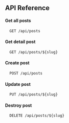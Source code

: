 
## API Reference

#### Get all posts

```http
  GET /api/posts
```


#### Get detail post

```http
  GET /api/posts/${slug}
```

#### Create post

```http
  POST /api/posts
```

#### Update post

```http
  PUT /api/posts/${slug}
```

#### Destroy post

```http
  DELETE /api/posts/${slug}
```
